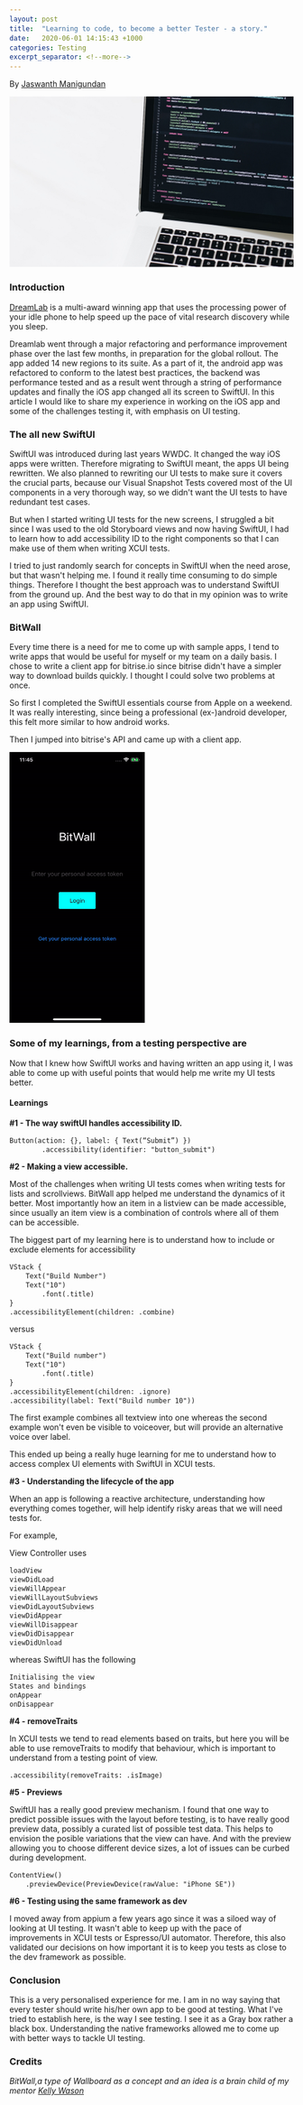 ```yaml
---
layout: post
title:  "Learning to code, to become a better Tester - a story."
date:   2020-06-01 14:15:43 +1000
categories: Testing
excerpt_separator: <!--more-->
---
```


By [Jaswanth Manigundan](https://www.linkedin.com/in/-jaswanth/)

![alt text](/assets/images/xcode.jpg "Header")

### Introduction

[DreamLab](https://www.vodafone.com.au/foundation/dreamlab) is a multi-award winning app that uses the processing power of your idle phone to help speed up the pace of vital research discovery while you sleep. 

Dreamlab went through a major refactoring and performance improvement phase over the last few months, in preparation for the global rollout. The app added 14 new regions to its suite. As a part of it, the android app was refactored to conform to the latest best practices, the backend was performance tested and as a result went through a string of performance updates and finally the iOS app changed all its screen to SwiftUI. In this article I would like to share my experience in working on the iOS app and some of the challenges testing it, with emphasis on UI testing.

<!--more-->

### The all new SwiftUI

SwiftUI was introduced during last years WWDC. It changed the way iOS apps were written. Therefore migrating to SwiftUI meant, the apps UI being rewritten. We also planned to rewriting our UI tests to make sure it covers the crucial parts, because our Visual Snapshot Tests covered most of the UI components in a very thorough way, so we didn't want the UI tests to have redundant test cases. 

But when I started writing UI tests for the new screens, I struggled a bit since I was used to the old Storyboard views and now having SwiftUI, I had to learn how to add accessibility ID to the right components so that I can make use of them when writing XCUI tests. 

I tried to just randomly search for concepts in SwiftUI when the need arose, but that wasn't helping me. I found it really time consuming to do simple things. Therefore I thought the best approach was to understand SwiftUI from the ground up. And the best way to do that in my opinion was to write an app using SwiftUI. 

### BitWall

Every time there is a need for me to come up with sample apps, I tend to write apps that would be useful for myself or my team on a daily basis. I chose to write a client app for bitrise.io since bitrise didn't have a simpler way to download builds quickly. I thought I could solve two problems at once. 

So first I completed the SwiftUI essentials course from Apple on a weekend. It was really interesting, since being a professional (ex-)android developer, this felt more similar to how android works. 

Then I jumped into bitrise's API and came up with a client app. 

<img src="/assets/images/bitwall-ios.gif" width="240" height="480"/>

### Some of my learnings, from a testing perspective are

Now that I knew how SwiftUI works and having written an app using it, I was able to come up with useful points that would help me write my UI tests better. 

#### Learnings 

__#1 - The way swiftUI handles accessibility ID.__

```
Button(action: {}, label: { Text(“Submit”) }) 
        .accessibility(identifier: "button_submit")
```

__#2 - Making a view accessible.__

Most of the challenges when writing UI tests comes when writing tests for lists and scrollviews. BitWall app helped me understand the dynamics of it better. Most importantly how an item in a listview can be made accessible, since usually an item view is a combination of controls where all of them can be accessible. 

The biggest part of my learning here is to understand how to include or exclude elements for accessibility 

```
VStack {
    Text("Build Number")
    Text("10")
        .font(.title)
}
.accessibilityElement(children: .combine)
```

versus

```
VStack {
    Text("Build number")
    Text("10")
        .font(.title)
}
.accessibilityElement(children: .ignore)
.accessibility(label: Text("Build number 10"))
```

The first example combines all textview into one whereas the second example won't even be visible to voiceover, but will provide an alternative voice over label.

This ended up being a really huge learning for me to understand how to access complex UI elements with SwiftUI in XCUI tests.

__#3 - Understanding the lifecycle of the app__

When an app is following a reactive architecture, understanding how everything comes together, will help identify risky areas that we will need tests for. 

For example, 

View Controller uses

```
loadView
viewDidLoad
viewWillAppear
viewWillLayoutSubviews
viewDidLayoutSubviews
viewDidAppear
viewWillDisappear
viewDidDisappear
viewDidUnload
```

whereas SwiftUI has the following 

```
Initialising the view
States and bindings
onAppear
onDisappear
```

__#4 - removeTraits__

In XCUI tests we tend to read elements based on traits, but here you will be able to use removeTraits to modify that behaviour, which is important to understand from a testing point of view. 

```
.accessibility(removeTraits: .isImage)
```

__#5 - Previews__

SwiftUI has a really good preview mechanism. I found that one way to predict possible issues with the layout before testing, is to have really good preview data, possibly a curated list of possible test data. This helps to envision the posible variations that the view can have. And with the preview allowing you to choose different device sizes, a lot of issues can be curbed during development. 

```
ContentView()
    .previewDevice(PreviewDevice(rawValue: "iPhone SE"))
```

__#6 - Testing using the same framework as dev__

I moved away from appium a few years ago since it was a siloed way of looking at UI testing. It wasn't able to keep up with the pace of improvements in XCUI tests or Espresso/UI automator. Therefore, this also validated our decisions on how important it is to keep you tests as close to the dev framework as possible. 

### Conclusion

This is a very personalised experience for me. I am in no way saying that every tester should write his/her own app to be good at testing. What I've tried to establish here, is the way I see testing. I see it as a Gray box rather a black box. Understanding the native frameworks allowed me to come up with better ways to tackle UI testing. 

### Credits

_BitWall,a type of Wallboard as a concept and an idea is a brain child of my mentor [Kelly Wason](https://au.linkedin.com/in/kelly-wason-30000)_